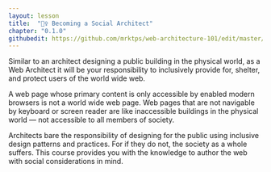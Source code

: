 ```yaml
---
layout: lesson
title:  "👷‍♀️ Becoming a Social Architect"
chapter: "0.1.0"
githubedit: https://github.com/mrktps/web-architecture-101/edit/master/_unit_0/becoming-a-social-architect.markdown
---
```


Similar to an architect designing a public building in the physical world, as a Web Architect it will be your responsibility to inclusively provide for, shelter, and protect users of the world wide&nbsp;web. 

A web page whose primary content is only accessible by enabled modern browsers is not a world wide web page. Web pages that are not navigable by keyboard or screen reader are like inaccessible buildings in the physical world &mdash; not accessible to all members of&nbsp;society.

Architects bare the responsibility of designing for the public using inclusive design patterns and practices. For if they do not, the society as a whole suffers. This course provides you with the knowledge to author the web with social considerations in mind.